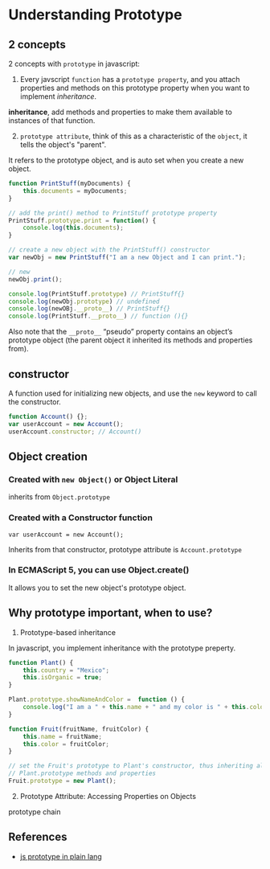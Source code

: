 # Understanding Prototype

## 2 concepts

2 concepts with `prototype` in javascript:

1. Every javscript `function` has a `prototype property`, and you attach properties
and methods on this prototype property when you want to implement *inheritance*.

**inheritance**, add methods and properties to make them available to instances
of that function.

2. `prototype attribute`, think of this as a characteristic of the `object`, it
tells the object's "parent".

It refers to the prototype object, and is auto set when you create a new object.

```javascript
function PrintStuff(myDocuments) {
    this.documents = myDocuments;
}

// add the print() method to PrintStuff prototype property
PrintStuff.prototype.print = function() {
    console.log(this.documents);
}

// create a new object with the PrintStuff() constructor
var newObj = new PrintStuff("I am a new Object and I can print.");

// new
newObj.print();

console.log(PrintStuff.prototype) // PrintStuff{}
console.log(newObj.prototype) // undefined
console.log(newOBj.__proto__) // PrintStuff{}
console.log(PrintStuff.__proto__) // function (){}
```

Also note that the `__proto__` “pseudo” property contains an object’s prototype 
object (the parent object it inherited its methods and properties from).

## constructor

A function used for initializing new objects, and use the `new` keyword to call
the constructor.

```javascript
function Account() {};
var userAccount = new Account();
userAccount.constructor; // Account()
```

## Object creation

### Created with `new Object()` or Object Literal

inherits from `Object.prototype`

### Created with a Constructor function

`var userAccount = new Account();`

Inherits from that constructor, prototype attribute is `Account.prototype`

### In ECMAScript 5, you can use Object.create()

It allows you to set the new object's prototype object.

## Why prototype important, when to use?

1. Prototype-based inheritance

In javascript, you implement inheritance with the prototype preperty.

```javascript
function Plant() {
    this.country = "Mexico";
    this.isOrganic = true;
}

Plant.prototype.showNameAndColor =  function () {
    console.log("I am a " + this.name + " and my color is " + this.color);
}

function Fruit(fruitName, fruitColor) {
    this.name = fruitName;
    this.color = fruitColor;
}

// set the Fruit's prototype to Plant's constructor, thus inheriting all of
// Plant.prototype methods and properties
Fruit.prototype = new Plant();
```

2. Prototype Attribute: Accessing Properties on Objects

prototype chain

## References

- [js prototype in plain lang](http://javascriptissexy.com/javascript-prototype-in-plain-detailed-language/)
